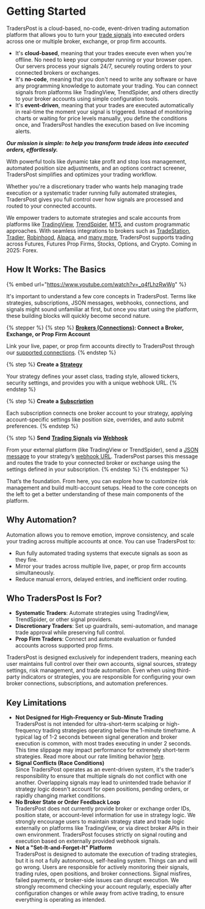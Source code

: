 # Getting Started

TradersPost is a cloud-based, no-code, event-driven trading automation platform that allows you to turn your [trade signals](core-concepts/signals/) into executed orders across one or multiple broker, exchange, or prop firm accounts.

* It's **cloud-based**, meaning that your trades execute even when you're offline. No need to keep your computer running or your browser open. Our servers process your signals 24/7, securely routing orders to your connected brokers or exchanges.
* It's **no-code**, meaning that you don't need to write any software or have any programming knowledge to automate your trading. You can connect signals from platforms like TradingView, TrendSpider, and others directly to your broker accounts using simple configuration tools.
* It's **event-driven**, meaning that your trades are executed automatically in real-time the moment your signal is triggered. Instead of monitoring charts or waiting for price levels manually, you define the conditions once, and TradersPost handles the execution based on live incoming alerts.

_**Our mission is simple: to help you transform trade ideas into executed orders, effortlessly.**_

With powerful tools like dynamic take profit and stop loss management, automated position size adjustments, and an options contract screener, TradersPost simplifies and optimizes your trading workflow.

Whether you're a discretionary trader who wants help managing trade execution or a systematic trader running fully automated strategies, TradersPost gives you full control over how signals are processed and routed to your connected accounts.

We empower traders to automate strategies and scale accounts from platforms like [TradingView](learn/signal-sources/tradingview.md), [TrendSpider](learn/signal-sources/trend-spider.md), [MT5](broken-reference), and custom programmatic approaches. With seamless integrations to brokers such as [TradeStation](all-supported-connections/tradestation.md), [Tradier](all-supported-connections/tradier.md), [Robinhood](all-supported-connections/robinhood.md), [Alpaca](all-supported-connections/alpaca.md), and [many more](https://traderspost.io/connections), TradersPost supports trading across Futures, Futures Prop Firms, Stocks, Options, and Crypto. Coming in 2025: Forex.

## How It Works: The Basics

{% embed url="https://www.youtube.com/watch?v=_q4fLhzRwWg" %}

It's important to understand a few core concepts in TradersPost. Terms like strategies, subscriptions, JSON messages, webhooks, connections, and signals might sound unfamiliar at first, but once you start using the platform, these building blocks will quickly become second nature.

{% stepper %}
{% step %}
[**Brokers (Connections)**](core-concepts/brokers-connections.md)**: Connect a Broker, Exchange, or Prop Firm Account**

Link your live, paper, or prop firm accounts directly to TradersPost through our [supported connections](https://traderspost.io/connections).
{% endstep %}

{% step %}
**Create a** [**Strategy**](core-concepts/strategies.md)

Your strategy defines your asset class, trading style, allowed tickers, security settings, and provides you with a unique webhook URL.
{% endstep %}

{% step %}
**Create a** [**Subscription**](core-concepts/subscriptions.md)

Each subscription connects one broker account to your strategy, applying account-specific settings like position size, overrides, and auto submit preferences.
{% endstep %}

{% step %}
**Send** [**Trading Signals**](core-concepts/signals/) **via** [**Webhook**](core-concepts/signals/webhooks.md)

From your external platform (like TradingView or TrendSpider), send a [JSON message](core-concepts/signals/json-message-template-creator.md) to your strategy’s [webhook URL](core-concepts/signals/webhooks.md). TradersPost parses this message and routes the trade to your connected broker or exchange using the settings defined in your subscription.
{% endstep %}
{% endstepper %}

That’s the foundation. From here, you can explore how to customize risk management and build multi-account setups. Head to the core concepts on the left to get a better understanding of these main components of the platform.

## Why Automation?

Automation allows you to remove emotion, improve consistency, and scale your trading across multiple accounts at once. You can use TradersPost to:

* Run fully automated trading systems that execute signals as soon as they fire.
* Mirror your trades across multiple live, paper, or prop firm accounts simultaneously.
* Reduce manual errors, delayed entries, and inefficient order routing.

## Who TradersPost Is For?

* **Systematic Traders**: Automate strategies using TradingView, TrendSpider, or other signal providers.
* **Discretionary Traders**: Set up guardrails, semi-automation, and manage trade approval while preserving full control.
* **Prop Firm Traders**: Connect and automate evaluation or funded accounts across supported prop firms.

TradersPost is designed exclusively for independent traders, meaning each user maintains full control over their own accounts, signal sources, strategy settings, risk management, and trade automation. Even when using third-party indicators or strategies, you are responsible for configuring your own broker connections, subscriptions, and automation preferences.

## Key Limitations

* **Not Designed for High-Frequency or Sub-Minute Trading**\
  TradersPost is not intended for ultra-short-term scalping or high-frequency trading strategies operating below the 1-minute timeframe. A typical lag of 1-2 seconds between signal generation and broker execution is common, with most trades executing in under 2 seconds. This time slippage may impact performance for extremely short-term strategies. Read more about our rate limiting behavior [here](learn/platform-concepts/rate-limits.md).
* **Signal Conflicts (Race Conditions)**\
  Since TradersPost operates as an event-driven system, it's the trader’s responsibility to ensure that multiple signals do not conflict with one another. Overlapping signals may lead to unintended trade behavior if strategy logic doesn't account for open positions, pending orders, or rapidly changing market conditions.
* **No Broker State or Order Feedback Loop**\
  TradersPost does not currently provide broker or exchange order IDs, position state, or account-level information for use in strategy logic. We strongly encourage users to maintain strategy state and trade logic externally on platforms like TradingView, or via direct broker APIs in their own environment. TradersPost focuses strictly on signal routing and execution based on externally provided webhook signals.
* **Not a "Set-It-and-Forget-It" Platform**\
  TradersPost is designed to automate the execution of trading strategies, but it is not a fully autonomous, self-healing system. Things can and will go wrong. Users are responsible for actively monitoring their signals, trading rules, open positions, and broker connections. Signal misfires, failed payments, or broker-side issues can disrupt execution. We strongly recommend checking your account regularly, especially after configuration changes or while away from active trading, to ensure everything is operating as intended.
